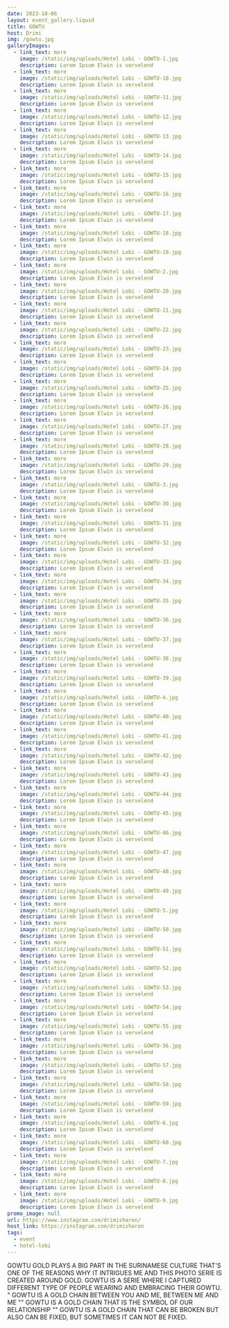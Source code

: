 ```yaml
---
date: 2023-10-06
layout: event_gallery.liquid
title: GOWTU
host: Drimi
img: /gowtu.jpg
galleryImages:
  - link_text: more
    image: /static/img/uploads/Hotel Lobi - GOWTU-1.jpg
    description: Lorem Ipsum Elwin is vervelend
  - link_text: more
    image: /static/img/uploads/Hotel Lobi - GOWTU-10.jpg
    description: Lorem Ipsum Elwin is vervelend
  - link_text: more
    image: /static/img/uploads/Hotel Lobi - GOWTU-11.jpg
    description: Lorem Ipsum Elwin is vervelend
  - link_text: more
    image: /static/img/uploads/Hotel Lobi - GOWTU-12.jpg
    description: Lorem Ipsum Elwin is vervelend
  - link_text: more
    image: /static/img/uploads/Hotel Lobi - GOWTU-13.jpg
    description: Lorem Ipsum Elwin is vervelend
  - link_text: more
    image: /static/img/uploads/Hotel Lobi - GOWTU-14.jpg
    description: Lorem Ipsum Elwin is vervelend
  - link_text: more
    image: /static/img/uploads/Hotel Lobi - GOWTU-15.jpg
    description: Lorem Ipsum Elwin is vervelend
  - link_text: more
    image: /static/img/uploads/Hotel Lobi - GOWTU-16.jpg
    description: Lorem Ipsum Elwin is vervelend
  - link_text: more
    image: /static/img/uploads/Hotel Lobi - GOWTU-17.jpg
    description: Lorem Ipsum Elwin is vervelend
  - link_text: more
    image: /static/img/uploads/Hotel Lobi - GOWTU-18.jpg
    description: Lorem Ipsum Elwin is vervelend
  - link_text: more
    image: /static/img/uploads/Hotel Lobi - GOWTU-19.jpg
    description: Lorem Ipsum Elwin is vervelend
  - link_text: more
    image: /static/img/uploads/Hotel Lobi - GOWTU-2.jpg
    description: Lorem Ipsum Elwin is vervelend
  - link_text: more
    image: /static/img/uploads/Hotel Lobi - GOWTU-20.jpg
    description: Lorem Ipsum Elwin is vervelend
  - link_text: more
    image: /static/img/uploads/Hotel Lobi - GOWTU-21.jpg
    description: Lorem Ipsum Elwin is vervelend
  - link_text: more
    image: /static/img/uploads/Hotel Lobi - GOWTU-22.jpg
    description: Lorem Ipsum Elwin is vervelend
  - link_text: more
    image: /static/img/uploads/Hotel Lobi - GOWTU-23.jpg
    description: Lorem Ipsum Elwin is vervelend
  - link_text: more
    image: /static/img/uploads/Hotel Lobi - GOWTU-24.jpg
    description: Lorem Ipsum Elwin is vervelend
  - link_text: more
    image: /static/img/uploads/Hotel Lobi - GOWTU-25.jpg
    description: Lorem Ipsum Elwin is vervelend
  - link_text: more
    image: /static/img/uploads/Hotel Lobi - GOWTU-26.jpg
    description: Lorem Ipsum Elwin is vervelend
  - link_text: more
    image: /static/img/uploads/Hotel Lobi - GOWTU-27.jpg
    description: Lorem Ipsum Elwin is vervelend
  - link_text: more
    image: /static/img/uploads/Hotel Lobi - GOWTU-28.jpg
    description: Lorem Ipsum Elwin is vervelend
  - link_text: more
    image: /static/img/uploads/Hotel Lobi - GOWTU-29.jpg
    description: Lorem Ipsum Elwin is vervelend
  - link_text: more
    image: /static/img/uploads/Hotel Lobi - GOWTU-3.jpg
    description: Lorem Ipsum Elwin is vervelend
  - link_text: more
    image: /static/img/uploads/Hotel Lobi - GOWTU-30.jpg
    description: Lorem Ipsum Elwin is vervelend
  - link_text: more
    image: /static/img/uploads/Hotel Lobi - GOWTU-31.jpg
    description: Lorem Ipsum Elwin is vervelend
  - link_text: more
    image: /static/img/uploads/Hotel Lobi - GOWTU-32.jpg
    description: Lorem Ipsum Elwin is vervelend
  - link_text: more
    image: /static/img/uploads/Hotel Lobi - GOWTU-33.jpg
    description: Lorem Ipsum Elwin is vervelend
  - link_text: more
    image: /static/img/uploads/Hotel Lobi - GOWTU-34.jpg
    description: Lorem Ipsum Elwin is vervelend
  - link_text: more
    image: /static/img/uploads/Hotel Lobi - GOWTU-35.jpg
    description: Lorem Ipsum Elwin is vervelend
  - link_text: more
    image: /static/img/uploads/Hotel Lobi - GOWTU-36.jpg
    description: Lorem Ipsum Elwin is vervelend
  - link_text: more
    image: /static/img/uploads/Hotel Lobi - GOWTU-37.jpg
    description: Lorem Ipsum Elwin is vervelend
  - link_text: more
    image: /static/img/uploads/Hotel Lobi - GOWTU-38.jpg
    description: Lorem Ipsum Elwin is vervelend
  - link_text: more
    image: /static/img/uploads/Hotel Lobi - GOWTU-39.jpg
    description: Lorem Ipsum Elwin is vervelend
  - link_text: more
    image: /static/img/uploads/Hotel Lobi - GOWTU-4.jpg
    description: Lorem Ipsum Elwin is vervelend
  - link_text: more
    image: /static/img/uploads/Hotel Lobi - GOWTU-40.jpg
    description: Lorem Ipsum Elwin is vervelend
  - link_text: more
    image: /static/img/uploads/Hotel Lobi - GOWTU-41.jpg
    description: Lorem Ipsum Elwin is vervelend
  - link_text: more
    image: /static/img/uploads/Hotel Lobi - GOWTU-42.jpg
    description: Lorem Ipsum Elwin is vervelend
  - link_text: more
    image: /static/img/uploads/Hotel Lobi - GOWTU-43.jpg
    description: Lorem Ipsum Elwin is vervelend
  - link_text: more
    image: /static/img/uploads/Hotel Lobi - GOWTU-44.jpg
    description: Lorem Ipsum Elwin is vervelend
  - link_text: more
    image: /static/img/uploads/Hotel Lobi - GOWTU-45.jpg
    description: Lorem Ipsum Elwin is vervelend
  - link_text: more
    image: /static/img/uploads/Hotel Lobi - GOWTU-46.jpg
    description: Lorem Ipsum Elwin is vervelend
  - link_text: more
    image: /static/img/uploads/Hotel Lobi - GOWTU-47.jpg
    description: Lorem Ipsum Elwin is vervelend
  - link_text: more
    image: /static/img/uploads/Hotel Lobi - GOWTU-48.jpg
    description: Lorem Ipsum Elwin is vervelend
  - link_text: more
    image: /static/img/uploads/Hotel Lobi - GOWTU-49.jpg
    description: Lorem Ipsum Elwin is vervelend
  - link_text: more
    image: /static/img/uploads/Hotel Lobi - GOWTU-5.jpg
    description: Lorem Ipsum Elwin is vervelend
  - link_text: more
    image: /static/img/uploads/Hotel Lobi - GOWTU-50.jpg
    description: Lorem Ipsum Elwin is vervelend
  - link_text: more
    image: /static/img/uploads/Hotel Lobi - GOWTU-51.jpg
    description: Lorem Ipsum Elwin is vervelend
  - link_text: more
    image: /static/img/uploads/Hotel Lobi - GOWTU-52.jpg
    description: Lorem Ipsum Elwin is vervelend
  - link_text: more
    image: /static/img/uploads/Hotel Lobi - GOWTU-53.jpg
    description: Lorem Ipsum Elwin is vervelend
  - link_text: more
    image: /static/img/uploads/Hotel Lobi - GOWTU-54.jpg
    description: Lorem Ipsum Elwin is vervelend
  - link_text: more
    image: /static/img/uploads/Hotel Lobi - GOWTU-55.jpg
    description: Lorem Ipsum Elwin is vervelend
  - link_text: more
    image: /static/img/uploads/Hotel Lobi - GOWTU-56.jpg
    description: Lorem Ipsum Elwin is vervelend
  - link_text: more
    image: /static/img/uploads/Hotel Lobi - GOWTU-57.jpg
    description: Lorem Ipsum Elwin is vervelend
  - link_text: more
    image: /static/img/uploads/Hotel Lobi - GOWTU-58.jpg
    description: Lorem Ipsum Elwin is vervelend
  - link_text: more
    image: /static/img/uploads/Hotel Lobi - GOWTU-59.jpg
    description: Lorem Ipsum Elwin is vervelend
  - link_text: more
    image: /static/img/uploads/Hotel Lobi - GOWTU-6.jpg
    description: Lorem Ipsum Elwin is vervelend
  - link_text: more
    image: /static/img/uploads/Hotel Lobi - GOWTU-60.jpg
    description: Lorem Ipsum Elwin is vervelend
  - link_text: more
    image: /static/img/uploads/Hotel Lobi - GOWTU-7.jpg
    description: Lorem Ipsum Elwin is vervelend
  - link_text: more
    image: /static/img/uploads/Hotel Lobi - GOWTU-8.jpg
    description: Lorem Ipsum Elwin is vervelend
  - link_text: more
    image: /static/img/uploads/Hotel Lobi - GOWTU-9.jpg
    description: Lorem Ipsum Elwin is vervelend
promo_image: null
url: https://www.instagram.com/drimisharon/
host_link: https://instagram.com/drimisharon
tags:
  - event
  - hotel-lobi
---
```

GOWTU GOLD PLAYS A BIG PART IN THE SURINAMESE CULTURE THAT'S ONE OF THE REASONS WHY IT INTRIGUES ME AND THIS PHOTO SERIE IS CREATED AROUND GOLD. GOWTU IS A SERIE WHERE I CAPTURED DIFFERENT TYPE OF PEOPLE WEARING AND EMBRACING THEIR GOWTU. " GOWTU IS A GOLD CHAIN BETWEEN YOU AND ME, BETWEEN ME AND ME "" GOWTU IS A GOLD CHAIN THAT IS THE SYMBOL OF OUR RELATIONSHIP "" GOWTU IS A GOLD CHAIN THAT CAN BE BROKEN BUT ALSO CAN BE FIXED, BUT SOMETIMES IT CAN NOT BE FIXED.